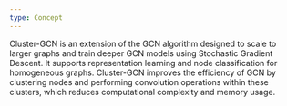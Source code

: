 ```yaml
---
type: Concept
---
```


Cluster-GCN is an extension of the GCN algorithm designed to scale to larger graphs and train deeper GCN models using Stochastic Gradient Descent. It supports representation learning and node classification for homogeneous graphs. Cluster-GCN improves the efficiency of GCN by clustering nodes and performing convolution operations within these clusters, which reduces computational complexity and memory usage.